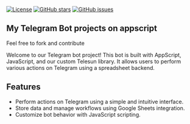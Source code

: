 [![License](https://img.shields.io/badge/license-MIT-blue.svg)](LICENSE.md)
[![GitHub stars](https://img.shields.io/github/stars/your-repo.svg)](https://github.com/your-repo/stargazers)
[![GitHub issues](https://img.shields.io/github/issues/your-repo.svg)](https://github.com/your-repo/issues)

## My Telegram Bot projects on appscript

 Feel free to fork and contribute

Welcome to our Telegram bot project! This bot is built with AppScript, JavaScript, and our custom Telesun library. It allows users to perform various actions on Telegram using a spreadsheet backend.

## Features

- Perform actions on Telegram using a simple and intuitive interface.
- Store data and manage workflows using Google Sheets integration.
- Customize bot behavior with JavaScript scripting.
